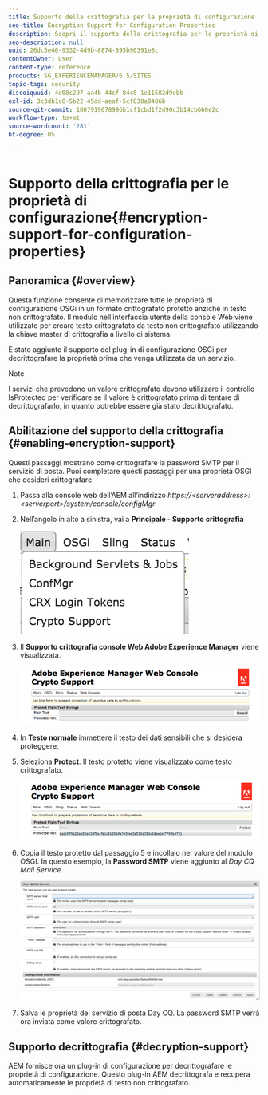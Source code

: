 ```yaml
---
title: Supporto della crittografia per le proprietà di configurazione
seo-title: Encryption Support for Configuration Properties
description: Scopri il supporto della crittografia per le proprietà di configurazione fornito in AEM.
seo-description: null
uuid: 26dc5e46-9332-4d9b-8874-895b90391e8c
contentOwner: User
content-type: reference
products: SG_EXPERIENCEMANAGER/6.5/SITES
topic-tags: security
discoiquuid: 4e08c297-aa4b-44cf-84c8-1e11582d9ebb
exl-id: 3c3db1c8-5b22-45dd-aeaf-5cf830a9486b
source-git-commit: 1807919078996b1cf1cbd1f2d90c3b14cb660e2c
workflow-type: tm+mt
source-wordcount: '281'
ht-degree: 0%

---
```


# Supporto della crittografia per le proprietà di configurazione{#encryption-support-for-configuration-properties}

## Panoramica {#overview}

Questa funzione consente di memorizzare tutte le proprietà di configurazione OSGi in un formato crittografato protetto anziché in testo non crittografato. Il modulo nell’interfaccia utente della console Web viene utilizzato per creare testo crittografato da testo non crittografato utilizzando la chiave master di crittografia a livello di sistema.

È stato aggiunto il supporto del plug-in di configurazione OSGi per decrittografare la proprietà prima che venga utilizzata da un servizio.

>[!NOTE]
>
>I servizi che prevedono un valore crittografato devono utilizzare il controllo IsProtected per verificare se il valore è crittografato prima di tentare di decrittografarlo, in quanto potrebbe essere già stato decrittografato.

## Abilitazione del supporto della crittografia {#enabling-encryption-support}

Questi passaggi mostrano come crittografare la password SMTP per il servizio di posta. Puoi completare questi passaggi per una proprietà OSGI che desideri crittografare.

1. Passa alla console web dell’AEM all’indirizzo *https://&lt;serveraddress>:&lt;serverport>/system/console/configMgr*
1. Nell’angolo in alto a sinistra, vai a **Principale - Supporto crittografia**

   ![chlimage_1-325](assets/chlimage_1-325.png)

1. Il **Supporto crittografia console Web Adobe Experience Manager** viene visualizzata.

   ![screen_shot_2018-08-01at113417am](assets/screen_shot_2018-08-01at113417am.png)

1. In **Testo normale** immettere il testo dei dati sensibili che si desidera proteggere.
1. Seleziona **Protect**. Il testo protetto viene visualizzato come testo crittografato.

   ![screen_shot_2018-08-01at113844am](assets/screen_shot_2018-08-01at113844am.png)

1. Copia il testo protetto dal passaggio 5 e incollalo nel valore del modulo OSGI. In questo esempio, la **Password SMTP** viene aggiunto al *Day CQ Mail Service*.

   ![screen_shot_2016-12-18at105809pm](assets/screen_shot_2016-12-18at105809pm.png)

1. Salva le proprietà del servizio di posta Day CQ. La password SMTP verrà ora inviata come valore crittografato.

## Supporto decrittografia {#decryption-support}

AEM fornisce ora un plug-in di configurazione per decrittografare le proprietà di configurazione. Questo plug-in AEM decrittografa e recupera automaticamente le proprietà di testo non crittografato.
